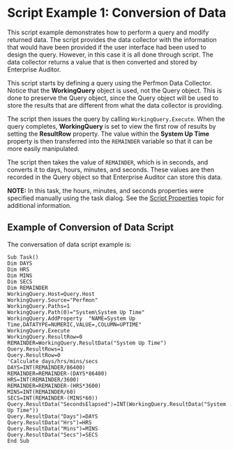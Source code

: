 # Script Example 1: Conversion of Data

This script example demonstrates how to perform a query and modify returned data. The script
provides the data collector with the information that would have been provided if the user interface
had been used to design the query. However, in this case it is all done through script. The data
collector returns a value that is then converted and stored by Enterprise Auditor.

This script starts by defining a query using the Perfmon Data Collector. Notice that the
**WorkingQuery** object is used, not the Query object. This is done to preserve the Query object,
since the Query object will be used to store the results that are different from what the data
collector is providing.

The script then issues the query by calling `WorkingQuery.Execute`. When the query completes,
**WorkingQuery** is set to view the first row of results by setting the **ResultRow** property. The
value within the **System Up Time** property is then transferred into the `REMAINDER` variable so
that it can be more easily manipulated.

The script then takes the value of `REMAINDER`, which is in seconds, and converts it to days, hours,
minutes, and seconds. These values are then recorded in the Query object so that Enterprise Auditor
can store this data.

**NOTE:** In this task, the hours, minutes, and seconds properties were specified manually using the
task dialog. See the
[Script Properties](/docs/accessanalyzer/11.6/enterpriseauditor/admin/datacollector/script/properties.md)
topic for additional information.

## Example of Conversion of Data Script

The conversation of data script example is:

```
Sub Task()
Dim DAYS
Dim HRS
Dim MINS
Dim SECS
Dim REMAINDER 
WorkingQuery.Host=Query.Host
WorkingQuery.Source="Perfmon"
WorkingQuery.Paths=1
WorkingQuery.Path(0)="System\System Up Time"
WorkingQuery.AddProperty  "NAME=System Up Time,DATATYPE=NUMERIC,VALUE=,COLUMN=UPTIME"
WorkingQuery.Execute
WorkingQuery.ResultRow=0
REMAINDER=WorkingQuery.ResultData("System Up Time") 
Query.ResultRows=1
Query.ResultRow=0 
'Calculate days/hrs/mins/secs
DAYS=INT(REMAINDER/86400)
REMAINDER=REMAINDER-(DAYS*86400)
HRS=INT(REMAINDER/3600)
REMAINDER=REMAINDER-(HRS*3600)
MINS=INT(REMAINDER/60)
SECS=INT(REMAINDER-(MINS*60)) 
Query.ResultData("SecondsElapsed")=INT(WorkingQuery.ResultData("System Up Time"))
Query.ResultData("Days")=DAYS
Query.ResultData("Hrs")=HRS
Query.ResultData("Mins")=MINS
Query.ResultData("Secs")=SECS
End Sub

```
